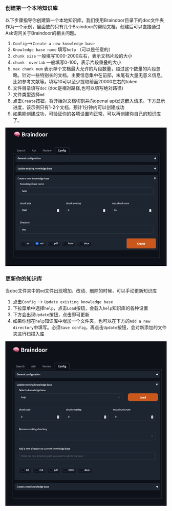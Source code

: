 ### 创建第一个本地知识库

以下步骤指导你创建第一个本地知识库。我们使用Braindoor目录下的doc文件夹作为一个示例，里面放的只有几个Braindoor的帮助文档，创建后可以直接通过Ask询问关于Braindoor的相关问题。

1. `Config`——>`Create a new knowledge base`
2. `Knowledge base name` 填写`help` （可以是任意的）
3. `chunk size` 一般填写1000-2000左右，表示文档片段的大小
4. `chunk  overlab` 一般填写0-100，表示片段重叠的大小
5. `max chunk num` 表示单个文档最大允许的片段数量，超过这个数量的片段忽略。针对一些特别长的文档，主要信息集中在前部，末尾有大量无意义信息，比如参考文献等。填写10可以至少提取前面20000左右的token
6. 文件目录填写`doc` (doc是相对路径,也可以填写绝对路径)
7. 文件类型选择`md`
8. 点击`Create`按钮，将开始对文档切割并向openai api发送嵌入请求。下方显示进度，该示例只有1-2个文档，预计1分钟内可以创建成功
9. 如果能创建成功，可验证你的各项设置均正常，可以再创建你自己的知识库了。

![](create.png)

### 更新你的知识库

当doc文件夹中的`md`文件出现增加、改动、删除的时候，可以手动更新知识库

1. 点击`Config`  ——> `Update existing knowledge base`
2. 下拉菜单中选择`help`，点击`Load`按钮，会载入`help`知识库的各种设置
3. 下方会出现`Update`按钮，点击即可更新
4. 如果你想在`help`知识库中增加一个文件夹，也可以在下方的`Add a new directory`中填写。必须`Save config`，再点击`Update`按钮，会对新添加的文件夹进行扫描入库

![](update.png)
